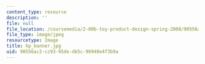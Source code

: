 ```yaml
---
content_type: resource
description: ''
file: null
file_location: /coursemedia/2-00b-toy-product-design-spring-2008/90556ac2cc9395dedb5c96940e4f3b9a_hp_banner.jpg
file_type: image/jpeg
resourcetype: Image
title: hp_banner.jpg
uid: 90556ac2-cc93-95de-db5c-96940e4f3b9a
---
```

